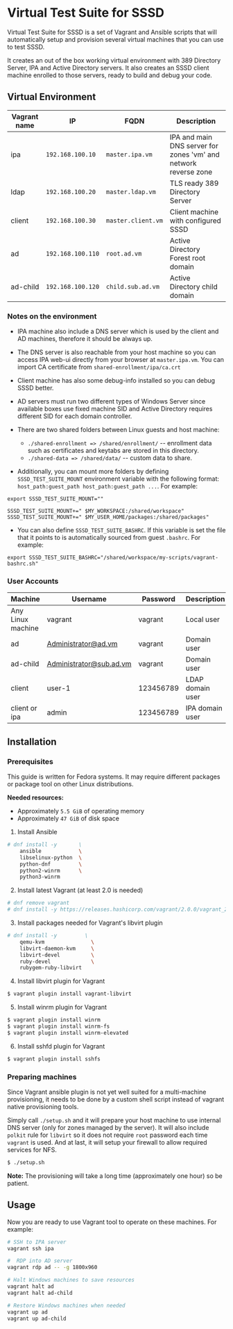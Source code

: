 # Virtual Test Suite for SSSD

Virtual Test Suite for SSSD is a set of Vagrant and Ansible scripts that
will automatically setup and provision several virtual machines that you
can use to test SSSD.

It creates an out of the box working virtual environment with 389 Directory
Server, IPA and Active Directory servers. It also creates an SSSD client
machine enrolled to those servers, ready to build and debug your code. 

## Virtual Environment

| Vagrant name |        IP         |        FQDN        |   Description                                                   |
|--------------|-------------------|--------------------|-----------------------------------------------------------------|
| ipa          | `192.168.100.10`  | `master.ipa.vm`    | IPA and main DNS server for zones 'vm' and network reverse zone |
| ldap         | `192.168.100.20`  | `master.ldap.vm`   | TLS ready 389 Directory Server                                  |
| client       | `192.168.100.30`  | `master.client.vm` | Client machine with configured SSSD                             |
| ad           | `192.168.100.110` | `root.ad.vm`       | Active Directory Forest root domain                             |
| ad-child     | `192.168.100.120` | `child.sub.ad.vm`  | Active Directory child domain                                   |

### Notes on the environment

* IPA machine also include a DNS server which is used by the client and AD
  machines, therefore it should be always up.
* The DNS server is also reachable from your host machine so you can access
  IPA web-ui directly from your browser at `master.ipa.vm`. You can import
  CA certificate from `shared-enrollment/ipa/ca.crt`
* Client machine has also some debug-info installed so you can debug SSSD better.
* AD servers must run two different types of Windows Server since available
  boxes use fixed machine SID and Active Directory requires different SID
  for each domain controller.

* There are two shared folders between Linux guests and host machine:
  * `./shared-enrollment => /shared/enrollment/` -- enrollment data such
    as certificates and keytabs are stored in this directory.
  * `./shared-data => /shared/data/` -- custom data to share.
  
* Additionally, you can mount more folders by defining
  `SSSD_TEST_SUITE_MOUNT` environment variable with the following format:
  `host_path:guest_path host_path:guest_path ...`. For example:

```
export SSSD_TEST_SUITE_MOUNT=""

SSSD_TEST_SUITE_MOUNT+=" $MY_WORKSPACE:/shared/workspace"
SSSD_TEST_SUITE_MOUNT+=" $MY_USER_HOME/packages:/shared/packages"
``` 

* You can also define `SSSD_TEST_SUITE_BASHRC`. If this variable is set
  the file that it points to is automatically sourced from guest `.bashrc`.
  For example:

```
export SSSD_TEST_SUITE_BASHRC="/shared/workspace/my-scripts/vagrant-bashrc.sh"
```
  
### User Accounts

| Machine           |        Username         |   Password   |   Description    |
|-------------------|-------------------------|--------------|------------------|
| Any Linux machine | vagrant                 | vagrant      | Local user       |
| ad                | Administrator@ad.vm     | vagrant      | Domain user      |
| ad-child          | Administrator@sub.ad.vm | vagrant      | Domain user      |
| client            | user-1                  | 123456789    | LDAP domain user |
| client or ipa     | admin                   | 123456789    | IPA domain user  |

## Installation

### Prerequisites

This guide is written for Fedora systems. It may require different packages or
package tool on other Linux distributions.

**Needed resources:**
* Approximately `5.5 GiB` of operating memory
* Approximately `47 GiB` of disk space

1. Install Ansible
```bash
# dnf install -y       \
    ansible            \
    libselinux-python  \
    python-dnf         \
    python2-winrm      \
    python3-winrm
```

2. Install latest Vagrant (at least 2.0 is needed)
```bash
# dnf remove vagrant
# dnf install -y https://releases.hashicorp.com/vagrant/2.0.0/vagrant_2.0.0_x86_64.rpm
```

3. Install packages needed for Vagrant's libvirt plugin
```bash
# dnf install -y         \
    qemu-kvm               \
    libvirt-daemon-kvm     \
    libvirt-devel          \
    ruby-devel             \
    rubygem-ruby-libvirt
```

4. Install libvirt plugin for Vagrant
```bash
$ vagrant plugin install vagrant-libvirt
```

5. Install winrm plugin for Vagrant
```bash
$ vagrant plugin install winrm
$ vagrant plugin install winrm-fs
$ vagrant plugin install winrm-elevated
```

6. Install sshfd plugin for Vagrant
```bash
$ vagrant plugin install sshfs
```

### Preparing machines

Since Vagrant ansible plugin is not yet well suited for a multi-machine
provisioning, it needs to be done by a custom shell script instead of
vagrant native provisioning tools.

Simply call `./setup.sh` and it will prepare your host machine to use internal
DNS server (only for zones managed by the server). It will also include `polkit`
rule for `libvirt` so it does not require `root` password each time `vagrant`
is used. And at last, it will setup your firewall to allow required services
for NFS.

```bash
$ ./setup.sh
```

**Note:** The provisioning will take a long time (approximately one hour)
so be patient.

## Usage

Now you are ready to use Vagrant tool to operate on these machines. For example:

```bash
# SSH to IPA server
vagrant ssh ipa

#  RDP into AD server
vagrant rdp ad -- -g 1800x960

# Halt Windows machines to save resources
vagrant halt ad
vagrant halt ad-child

# Restore Windows machines when needed
vagrant up ad
vagrant up ad-child
```
